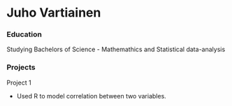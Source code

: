 # Juho Vartiainen

### Education
Studying Bachelors of Science - Mathemathics and Statistical data-analysis

### Projects
Project 1
- Used R to model correlation between two variables.
